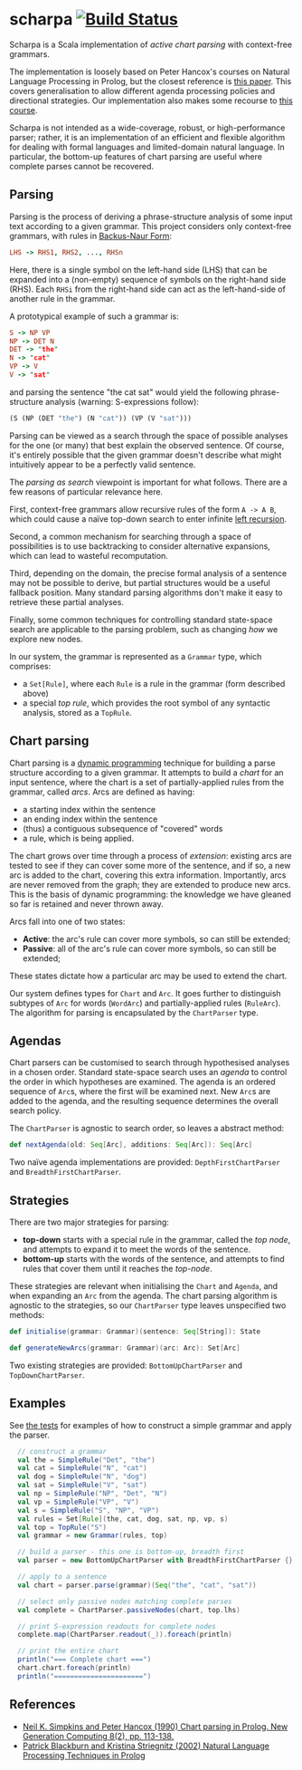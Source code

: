 scharpa [![Build Status](https://travis-ci.org/junglebarry/scharpa.svg?branch=master)](https://travis-ci.org/junglebarry/scharpa)
=================

Scharpa is a Scala implementation of *active chart parsing* with context-free grammars.

The implementation is loosely based on Peter Hancox's courses on Natural Language Processing in Prolog, but the closest reference is [this paper][simpkins-hancox_90_chart-parsing]. This covers generalisation to allow different agenda processing policies and directional strategies. Our implementation also makes some recourse to [this course][blackburn-striegnitz2002nlp-prolog]. 

Scharpa is not intended as a wide-coverage, robust, or high-performance parser; rather, it is an implementation of an efficient and flexible algorithm for dealing with formal languages and limited-domain natural language. In particular, the bottom-up features of chart parsing are useful where complete parses cannot be recovered.

## Parsing

Parsing is the process of deriving a phrase-structure analysis of some input text according to a given grammar. This project considers only context-free grammars, with rules in [Backus-Naur Form]( http://en.wikipedia.org/wiki/Backus%E2%80%93Naur_Form):

```Prolog
LHS -> RHS1, RHS2, ..., RHSn
```

Here, there is a single symbol on the left-hand side (LHS) that can be expanded into a (non-empty) sequence of symbols on the right-hand side (RHS). Each `RHSi` from the right-hand side can act as the left-hand-side of another rule in the grammar.

A prototypical example of such a grammar is:

```Prolog
S -> NP VP
NP -> DET N
DET -> "the"
N -> "cat"
VP -> V
V -> "sat"
```

and parsing the sentence "the cat sat" would yield the following phrase-structure analysis (warning: S-expressions follow):

```Scheme
(S (NP (DET "the") (N "cat")) (VP (V "sat")))
```

Parsing can be viewed as a search through the space of possible analyses for the one (or many) that best explain the observed sentence. Of course, it's entirely possible that the given grammar doesn't describe what might intuitively appear to be a perfectly valid sentence.

The *parsing as search* viewpoint is important for what follows. There are a few reasons of particular relevance here.

First, context-free grammars allow recursive rules of the form `A -> A B`, which could cause a naïve top-down search to enter infinite [left recursion](http://en.wikipedia.org/wiki/Left_recursion).

Second, a common mechanism for searching through a space of possibilities is to use backtracking to consider alternative expansions, which can lead to wasteful recomputation.

Third, depending on the domain, the precise formal analysis of a sentence may not be possible to derive, but partial structures would be a useful fallback position. Many standard parsing algorithms don't make it easy to retrieve these partial analyses.

Finally, some common techniques for controlling standard state-space search are applicable to the parsing problem, such as changing *how* we explore new nodes.

In our system, the grammar is represented as a `Grammar` type, which comprises: 

* a `Set[Rule]`, where each `Rule` is a rule in the grammar (form described above)
* a special *top rule*, which provides the root symbol of any syntactic analysis, stored as a `TopRule`.

## Chart parsing

Chart parsing is a [dynamic programming](http://en.wikipedia.org/wiki/Dynamic_programming) technique for building a parse structure according to a given grammar. It attempts to build a *chart* for an input sentence, where the chart is a set of partially-applied rules from the grammar, called *arcs*. Arcs are defined as having:

* a starting index within the sentence
* an ending index within the sentence
* (thus) a contiguous subsequence of "covered" words
* a rule, which is being applied.

The chart grows over time through a process of *extension*: existing arcs are tested to see if they can cover some more of the sentence, and if so, a new arc is added to the chart, covering this extra information. Importantly, arcs are never removed from the graph; they are extended to produce new arcs. This is the basis of dynamic programming: the knowledge we have gleaned so far is retained and never thrown away.

Arcs fall into one of two states:

* **Active**: the arc's rule can cover more symbols, so can still be extended;
* **Passive**: all of the arc's rule can cover more symbols, so can still be extended;

These states dictate how a particular arc may be used to extend the chart.

Our system defines types for `Chart` and `Arc`. It goes further to distinguish subtypes of `Arc` for words (`WordArc`) and partially-applied rules (`RuleArc`).  The algorithm for parsing is encapsulated by the `ChartParser` type.

## Agendas

Chart parsers can be customised to search through hypothesised analyses in a chosen order. Standard state-space search uses an *agenda* to control the order in which hypotheses are examined. The agenda is an ordered sequence of `Arc`s, where the first will be examined next. New `Arc`s are added to the agenda, and the resulting sequence determines the overall search policy.

The `ChartParser` is agnostic to search order, so leaves a abstract method:

```scala
def nextAgenda(old: Seq[Arc], additions: Seq[Arc]): Seq[Arc]
```

Two naïve agenda implementations are provided: `DepthFirstChartParser` and `BreadthFirstChartParser`.

## Strategies

There are two major strategies for parsing: 

* **top-down** starts with a special rule in the grammar, called the *top node*, and attempts to expand it to meet the words of the sentence.
* **bottom-up** starts with the words of the sentence, and attempts to find rules that cover them until it reaches the *top-node*.

These strategies are relevant when initialising the `Chart` and `Agenda`, and when expanding an `Arc` from the agenda. The chart parsing algorithm is agnostic to the strategies, so our `ChartParser` type leaves unspecified two methods:

```scala
def initialise(grammar: Grammar)(sentence: Seq[String]): State

def generateNewArcs(grammar: Grammar)(arc: Arc): Set[Arc]
```
Two existing strategies are provided: `BottomUpChartParser` and `TopDownChartParser`.

## Examples

See [the tests](https://github.com/junglebarry/scharpa/blob/master/src/test/scala/junglebarry/scharpa/SimpleChartParserSpec.scala) for examples of how to construct a simple grammar and apply the parser.

```scala
  // construct a grammar
  val the = SimpleRule("Det", "the")
  val cat = SimpleRule("N", "cat")
  val dog = SimpleRule("N", "dog")
  val sat = SimpleRule("V", "sat")
  val np = SimpleRule("NP", "Det", "N")
  val vp = SimpleRule("VP", "V")
  val s = SimpleRule("S", "NP", "VP")
  val rules = Set[Rule](the, cat, dog, sat, np, vp, s)
  val top = TopRule("S")
  val grammar = new Grammar(rules, top)

  // build a parser - this one is bottom-up, breadth first
  val parser = new BottomUpChartParser with BreadthFirstChartParser {}

  // apply to a sentence
  val chart = parser.parse(grammar)(Seq("the", "cat", "sat"))

  // select only passive nodes matching complete parses
  val complete = ChartParser.passiveNodes(chart, top.lhs)

  // print S-expression readouts for complete nodes
  complete.map(ChartParser.readout(_)).foreach(println)

  // print the entire chart
  println("=== Complete chart ===")
  chart.chart.foreach(println)
  println("======================")
```

## References

* [Neil K. Simpkins and Peter Hancox (1990) Chart parsing in Prolog. New Generation Computing 8(2), pp. 113-138.][simpkins-hancox_90_chart-parsing]
* [Patrick Blackburn and Kristina Striegnitz (2002) Natural Language Processing Techniques in Prolog][blackburn-striegnitz2002nlp-prolog]

[simpkins-hancox_90_chart-parsing]: http://www.cs.bham.ac.uk/~pjh/publications/ngc_90.pdf  "Neil K. Simpkins and Peter Hancox (1990) Chart parsing in Prolog. New Generation Computing 8(2), pp. 113-138."
[blackburn-striegnitz2002nlp-prolog]: http://cs.union.edu/~striegnk/courses/nlp-with-prolog/html/index.html "Patrick Blackburn and Kristina Striegnitz (2002) Natural Language Processing Techniques in Prolog"